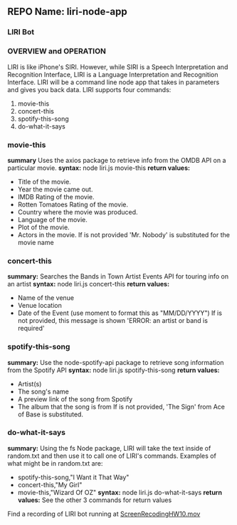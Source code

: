 ## REPO Name: liri-node-app
### LIRI Bot

### OVERVIEW and OPERATION
LIRI is like iPhone's SIRI. However, while SIRI is a Speech Interpretation and Recognition Interface, 
LIRI is a Language Interpretation and Recognition Interface. 
LIRI will be a command line node app that takes in parameters and gives you back data.
LIRI supports four commands:
1. movie-this
2. concert-this
3. spotify-this-song
4. do-what-it-says

### movie-this
**summary** Uses the axios package to retrieve info from the OMDB API on a particular movie.
**syntax:** node liri.js movie-this <movie name>
**return values:**
   * Title of the movie.
   * Year the movie came out.
   * IMDB Rating of the movie.
   * Rotten Tomatoes Rating of the movie.
   * Country where the movie was produced.
   * Language of the movie.
   * Plot of the movie.
   * Actors in the movie.
If <movie-name> is not provided 'Mr. Nobody' is substituted for the movie name

### concert-this
**summary:** Searches the Bands in Town Artist Events API for touring info on an artist
**syntax:** node liri.js concert-this <artist>
**return values:**
   * Name of the venue
   * Venue location
   * Date of the Event (use moment to format this as "MM/DD/YYYY")
If <artist> is not provided, this message is shown 'ERROR: an artist or band is required'

### spotify-this-song
**summary:** Use the node-spotify-api package to retrieve song information from the Spotify API
**syntax:** node liri.js spotify-this-song <song name here>
**return values:**
   * Artist(s)
   * The song's name
   * A preview link of the song from Spotify
   * The album that the song is from
If <song name> is not provided, 'The Sign' from Ace of Base is substituted.

### do-what-it-says
**summary:** Using the fs Node package, LIRI will take the text inside of random.txt and 
then use it to call one of LIRI's commands. Examples of what might be in random.txt are:
   * spotify-this-song,"I Want it That Way"
   * concert-this,"My Girl"
   * movie-this,"Wizard Of OZ"
**syntax:** node liri.js do-what-it-says
**return values:** See the other 3 commands for return values

Find a recording of LIRI bot running at [ScreenRecodingHW10.mov](ScreenRecordingHW10.mov)